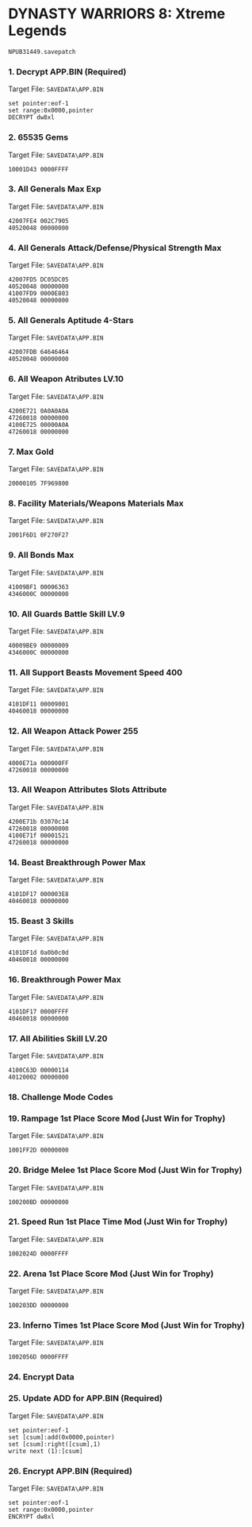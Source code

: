 #  DYNASTY WARRIORS 8: Xtreme Legends 

`NPUB31449.savepatch`

### 1. Decrypt APP.BIN (Required)

Target File: `SAVEDATA\APP.BIN`

```
set pointer:eof-1
set range:0x0000,pointer
DECRYPT dw8xl
```

### 2. 65535 Gems

Target File: `SAVEDATA\APP.BIN`

```
10001D43 0000FFFF
```

### 3. All Generals Max Exp

Target File: `SAVEDATA\APP.BIN`

```
42007FE4 002C7905
40520048 00000000
```

### 4. All Generals Attack/Defense/Physical Strength Max

Target File: `SAVEDATA\APP.BIN`

```
42007FD5 DC05DC05
40520048 00000000
41007FD9 0000E803
40520048 00000000
```

### 5. All Generals Aptitude 4-Stars

Target File: `SAVEDATA\APP.BIN`

```
42007FDB 64646464
40520048 00000000
```

### 6. All Weapon Atributes LV.10

Target File: `SAVEDATA\APP.BIN`

```
4200E721 0A0A0A0A
47260018 00000000
4100E725 00000A0A
47260018 00000000
```

### 7. Max Gold

Target File: `SAVEDATA\APP.BIN`

```
20000105 7F969800
```

### 8. Facility Materials/Weapons Materials Max

Target File: `SAVEDATA\APP.BIN`

```
2001F6D1 0F270F27
```

### 9. All Bonds Max

Target File: `SAVEDATA\APP.BIN`

```
41009BF1 00006363
4346000C 00000000
```

### 10. All Guards Battle Skill LV.9

Target File: `SAVEDATA\APP.BIN`

```
40009BE9 00000009
4346000C 00000000
```

### 11. All Support Beasts Movement Speed 400

Target File: `SAVEDATA\APP.BIN`

```
4101DF11 00009001
40460018 00000000
```

### 12. All Weapon Attack Power 255

Target File: `SAVEDATA\APP.BIN`

```
4000E71a 000000FF
47260018 00000000
```

### 13. All Weapon Attributes Slots Attribute

Target File: `SAVEDATA\APP.BIN`

```
4200E71b 03070c14
47260018 00000000
4100E71f 00001521
47260018 00000000
```

### 14. Beast Breakthrough Power Max

Target File: `SAVEDATA\APP.BIN`

```
4101DF17 000003E8
40460018 00000000
```

### 15. Beast 3 Skills

Target File: `SAVEDATA\APP.BIN`

```
4101DF1d 0a0b0c0d
40460018 00000000
```

### 16. Breakthrough Power Max

Target File: `SAVEDATA\APP.BIN`

```
4101DF17 0000FFFF
40460018 00000000
```

### 17. All Abilities Skill LV.20

Target File: `SAVEDATA\APP.BIN`

```
4100C63D 00000114
40120002 00000000
```

### 18. Challenge Mode Codes
### 19. Rampage 1st Place Score Mod (Just Win for Trophy)

Target File: `SAVEDATA\APP.BIN`

```
1001FF2D 00000000
```

### 20. Bridge Melee 1st Place Score Mod (Just Win for Trophy)

Target File: `SAVEDATA\APP.BIN`

```
100200BD 00000000
```

### 21. Speed Run 1st Place Time Mod (Just Win for Trophy)

Target File: `SAVEDATA\APP.BIN`

```
1002024D 0000FFFF
```

### 22. Arena 1st Place Score Mod (Just Win for Trophy)

Target File: `SAVEDATA\APP.BIN`

```
100203DD 00000000
```

### 23. Inferno Times 1st Place Score Mod (Just Win for Trophy)

Target File: `SAVEDATA\APP.BIN`

```
1002056D 0000FFFF
```

### 24. Encrypt Data
### 25. Update ADD for APP.BIN (Required)

Target File: `SAVEDATA\APP.BIN`

```
set pointer:eof-1
set [csum]:add(0x0000,pointer)
set [csum]:right([csum],1)
write next (1):[csum]
```

### 26. Encrypt APP.BIN (Required)

Target File: `SAVEDATA\APP.BIN`

```
set pointer:eof-1
set range:0x0000,pointer
ENCRYPT dw8xl
```

